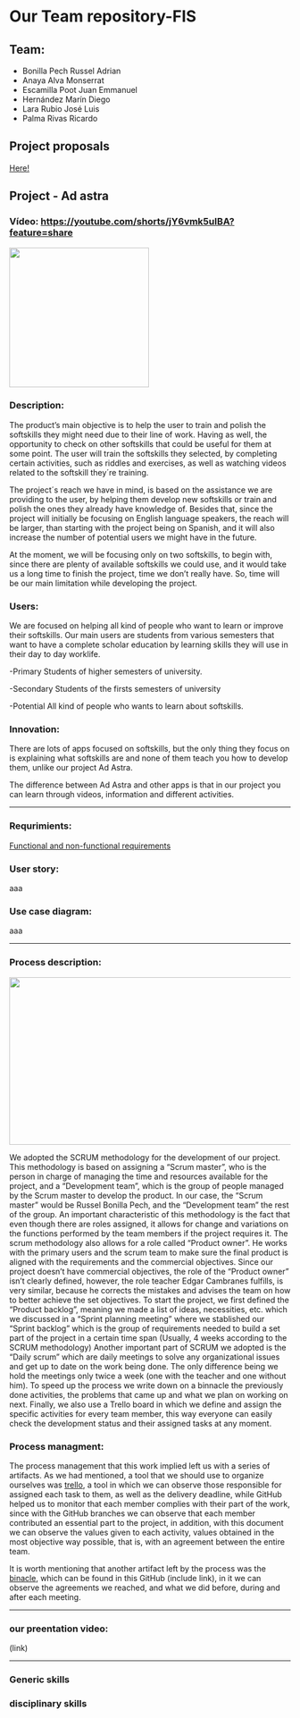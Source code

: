 # Our Team repository-FIS
## Team:
- Bonilla Pech Russel Adrian
- Anaya Alva Monserrat
- Escamilla Poot Juan Emmanuel
- Hernández Marín Diego
- Lara Rubio José Luis
- Palma Rivas Ricardo
## Project proposals

[Here!](Project%20proposals/README.md)

## Project - Ad astra

### Vídeo: https://youtube.com/shorts/jY6vmk5uIBA?feature=share


<img src="https://github.com/RaptorRush135/Fundamentos-LIS/blob/main/Assets/AdAstraLogo.jpg" width="250" height="250"/>

### Description:

The product’s main objective is to help the user to train and polish the softskills they might need due to their line of work. Having as well, the opportunity to check on other softskills that could be useful for them at some point. The user will train the softskills they selected, by completing certain activities, such as riddles and exercises, as well as watching videos related to the softskill they´re training. 

The project´s reach we have in mind, is based on the assistance we are providing to the user, by helping them develop new softskills or train and polish the ones they already have knowledge of. Besides that, since the project will initially be focusing on English language speakers, the reach will be larger, than starting with the project being on Spanish, and it will also increase the number of potential users we might have in the future.

At the moment, we will be focusing only on two softskills, to begin with, since there are plenty of available softskills we could use, and it would take us a long time to finish the project, time we don’t really have. So, time will be our main limitation while developing the project.


### Users:

We are focused on helping all kind of people who want to learn or improve their softskills. Our main users are students from various 
semesters that want to have a complete scholar education by learning skills they will use in their day to day worklife. 


-Primary 
Students of higher semesters of university.

-Secondary 
Students of the firsts semesters of university 

-Potential 
All kind of people who wants to learn about softskills.



### Innovation:

There are lots of apps focused on softskills, but the only thing they focus on is explaining what softskills are and none of them teach you how to develop them, unlike our project Ad Astra. 

The difference between Ad Astra and other apps is that in our project you can learn through videos, information and different activities.

---
### Requrimients:
[Functional and non-functional requirements](https://github.com/RaptorRush135/Fundamentos-LIS/blob/8c7a9847db25a075993e6eb11bb63a00d9775a1b/Functional%20and%20non-functional%20requirements/Functional%20and%20non-functional%20requirements-%20Ad%20astra.pdf)

### User story:
aaa

### Use case diagram:

aaa

---

### Process description:
<img src="https://github.com/RaptorRush135/Fundamentos-LIS/blob/Russel-Adrian-Bonilla-Pech-Entrega-1/Assets/scrum.jpg" width="600" height="300"/>


We adopted the SCRUM methodology for the development of our project. This methodology is based on assigning a “Scrum master”, who is the person in charge of managing the time and resources available for the project, and a “Development team”, which is the group of people managed by the Scrum master to develop the product. 
In our case, the “Scrum master” would be Russel Bonilla Pech, and the “Development team” the rest of the group.
An important characteristic of this methodology is the fact that even though there are roles assigned, it allows for change and variations on the functions performed by the team members if the project requires it.
The scrum methodology also allows for a role called “Product owner”. He works with the primary users and the scrum team to make sure the final product is aligned with the requirements and the commercial objectives. Since our project doesn’t have commercial objectives, the role of the “Product owner” isn’t clearly defined, however, the role teacher Edgar Cambranes fulfills, is very similar, because he corrects the mistakes and advises the team on how to better achieve the set objectives.
To start the project, we first defined the “Product backlog”, meaning we made a list of ideas, necessities, etc. which we discussed in a “Sprint planning meeting” where we stablished our “Sprint backlog” which is the group of requirements needed to build a set part of the project in a certain time span (Usually, 4 weeks according to the SCRUM methodology)
Another important part of SCRUM we adopted is the “Daily scrum” which are daily meetings to solve any organizational issues and get up to date on the work being done. The only difference being we hold the meetings only twice a week (one with the teacher and one without him). To speed up the process we write down on a binnacle the previously done activities, the problems that came up and what we plan on working on next.
Finally, we also use a Trello board in which we define and assign the specific activities for every team member, this way everyone can easily check the development status and their assigned tasks at any moment.

### Process managment:

The process management that this work implied left us with a series of artifacts. As we had mentioned, a tool that we should use to organize ourselves was [trello](https://trello.com/b/JzEzsDt0/our-project-fis), a tool in which we can observe those responsible for assigned each task to them, as well as the delivery deadline, while GitHub helped us to monitor that each member complies with their part of the work, since with the GitHub branches we can observe that each member contributed an essential part to the project, in addition, with this document we can observe the values given to each activity, values obtained in the most objective way possible, that is, with an agreement between the entire team.

It is worth mentioning that another artifact left by the process was the [binacle](https://github.com/RaptorRush135/Fundamentos-LIS/blob/be0bb073da4b7da8471fb930e4d78dee0f1248bf/Binnacle/README.md), which can be found in this GitHub (include link), in it we can observe the agreements we reached, and what we did before, during and after each meeting.


---

### our preentation video:    
(link)  

---

### Generic skills

### disciplinary skills


